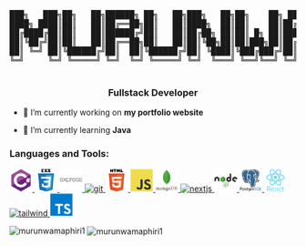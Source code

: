 <pre>

███╗   ███╗██╗   ██╗██████╗ ██╗   ██╗███╗   ██╗██╗    ██╗ █████╗ 
████╗ ████║██║   ██║██╔══██╗██║   ██║████╗  ██║██║    ██║██╔══██╗
██╔████╔██║██║   ██║██████╔╝██║   ██║██╔██╗ ██║██║ █╗ ██║███████║
██║╚██╔╝██║██║   ██║██╔══██╗██║   ██║██║╚██╗██║██║███╗██║██╔══██║
██║ ╚═╝ ██║╚██████╔╝██║  ██║╚██████╔╝██║ ╚████║╚███╔███╔╝██║  ██║
╚═╝     ╚═╝ ╚═════╝ ╚═╝  ╚═╝ ╚═════╝ ╚═╝  ╚═══╝ ╚══╝╚══╝ ╚═╝  ╚═╝
                                                                 
</pre>
<h3 align="center">Fullstack Developer</h3>

- 🔭 I’m currently working on **my portfolio website**

- 🌱 I’m currently learning **Java**

<p align="left">
</p>
<h3 align="left">Languages and Tools:</h3>
<p align="left"> <a href="https://www.w3schools.com/cs/" target="_blank" rel="noreferrer"> <img src="https://raw.githubusercontent.com/devicons/devicon/master/icons/csharp/csharp-original.svg" alt="csharp" width="40" height="40"/> </a> <a href="https://www.w3schools.com/css/" target="_blank" rel="noreferrer"> <img src="https://raw.githubusercontent.com/devicons/devicon/master/icons/css3/css3-original-wordmark.svg" alt="css3" width="40" height="40"/> </a> <a href="https://expressjs.com" target="_blank" rel="noreferrer"> <img src="https://raw.githubusercontent.com/devicons/devicon/master/icons/express/express-original-wordmark.svg" alt="express" width="40" height="40"/> </a> <a href="https://git-scm.com/" target="_blank" rel="noreferrer"> <img src="https://www.vectorlogo.zone/logos/git-scm/git-scm-icon.svg" alt="git" width="40" height="40"/> </a> <a href="https://www.w3.org/html/" target="_blank" rel="noreferrer"> <img src="https://raw.githubusercontent.com/devicons/devicon/master/icons/html5/html5-original-wordmark.svg" alt="html5" width="40" height="40"/> </a> <a href="https://developer.mozilla.org/en-US/docs/Web/JavaScript" target="_blank" rel="noreferrer"> <img src="https://raw.githubusercontent.com/devicons/devicon/master/icons/javascript/javascript-original.svg" alt="javascript" width="40" height="40"/> </a> <a href="https://www.mongodb.com/" target="_blank" rel="noreferrer"> <img src="https://raw.githubusercontent.com/devicons/devicon/master/icons/mongodb/mongodb-original-wordmark.svg" alt="mongodb" width="40" height="40"/> </a> <a href="https://nextjs.org/" target="_blank" rel="noreferrer"> <img src="https://cdn.worldvectorlogo.com/logos/nextjs-2.svg" alt="nextjs" width="40" height="40"/> </a> <a href="https://nodejs.org" target="_blank" rel="noreferrer"> <img src="https://raw.githubusercontent.com/devicons/devicon/master/icons/nodejs/nodejs-original-wordmark.svg" alt="nodejs" width="40" height="40"/> </a> <a href="https://www.postgresql.org" target="_blank" rel="noreferrer"> <img src="https://raw.githubusercontent.com/devicons/devicon/master/icons/postgresql/postgresql-original-wordmark.svg" alt="postgresql" width="40" height="40"/> </a> <a href="https://reactjs.org/" target="_blank" rel="noreferrer"> <img src="https://raw.githubusercontent.com/devicons/devicon/master/icons/react/react-original-wordmark.svg" alt="react" width="40" height="40"/> </a> <a href="https://tailwindcss.com/" target="_blank" rel="noreferrer"> <img src="https://www.vectorlogo.zone/logos/tailwindcss/tailwindcss-icon.svg" alt="tailwind" width="40" height="40"/> </a> <a href="https://www.typescriptlang.org/" target="_blank" rel="noreferrer"> <img src="https://raw.githubusercontent.com/devicons/devicon/master/icons/typescript/typescript-original.svg" alt="typescript" width="40" height="40"/> </a> </p>

<p><img align="left" src="https://github-readme-stats.vercel.app/api/top-langs?username=murunwamaphiri1&show_icons=true&locale=en&layout=compact" alt="murunwamaphiri1" /></p>

<p>&nbsp;<img align="center" src="https://github-readme-stats.vercel.app/api?username=murunwamaphiri1&show_icons=true&locale=en" alt="murunwamaphiri1" /></p>
